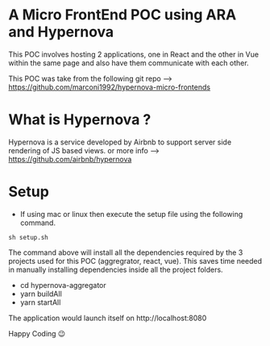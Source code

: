 # A Micro FrontEnd POC using ARA and Hypernova
This POC involves hosting 2 applications, one in React and the other in Vue within the same page and also have them communicate with each other.

This POC was take from the following git repo --> https://github.com/marconi1992/hypernova-micro-frontends

# What is Hypernova ?

Hypernova is a service developed by Airbnb to support server side rendering of JS based views. or more info --> https://github.com/airbnb/hypernova

# Setup

- If using mac or linux then execute the setup file using the following command.

```
sh setup.sh
```

The command above will install all the dependencies required by the 3 projects used for this POC (aggregrator, react, vue). This saves time needed in manually installing dependencies inside all the project folders.

- cd hypernova-aggregator
- yarn buildAll
- yarn startAll

The application would launch itself on http://localhost:8080

Happy Coding :wink: